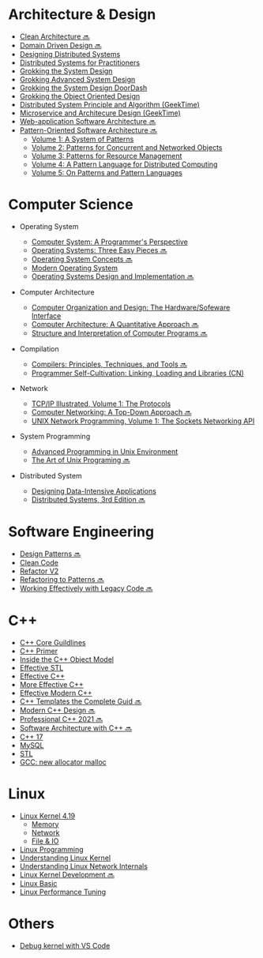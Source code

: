 # Architecture & Design
* [Clean Architecture :soon:]()
* [Domain Driven Design :soon:](./Arch/domain-driven-design.md)
* [Designing Distributed Systems](./Arch/designing-distributed-systems.md)
* [Distributed Systems for Practitioners](./Arch/distributed-systems-for-practitioners.md)
* [Grokking the System Design](./Arch/system-design.md)
* [Grokking Advanced System Design](./Arch/system-design-advanced.md)
* [Grokking the System Design DoorDash](./Arch/system-design-doordash.md)
* [Grokking the Object Oriented Design](./Arch/object-oriented-design.md)
* [Distributed System Principle and Algorithm (GeekTime)](./Arch/gt-distributed-system-principle-and-algorithm.md)
* [Microservice and Architecure Design (GeekTime)](./Arch/gt-microservice-and-architecure-design.md)
* [Web-application Software Architecture :soon:](./Arch/web-application-software-architecture.md)
* [Pattern-Oriented Software Architecture :soon:]()
    * [Volume 1: A System of Patterns]()
    * [Volume 2: Patterns for Concurrent and Networked Objects]()
    * [Volume 3: Patterns for Resource Management]()
    * [Volume 4: A Pattern Language for Distributed Computing]()
    * [Volume 5: On Patterns and Pattern Languages]()

# Computer Science

* Operating System
    * [Computer System: A Programmer's Perspective](./CS/computer-system-a-programmers-perspective.md)
    * [Operating Systems: Three Easy Pieces :soon:]()
    * [Operating System Concepts :soon:]()
    * [Modern Operating System](./CS/modern-operating-system.md)
    * [Operating Systems Design and Implementation :soon:](./CS/computer-system-design-implementation.md)

* Computer Architecture
    * [Computer Organization and Design: The Hardware/Sofeware Interface](./CS/computer-organization-and-design.md)
    * [Computer Architecture: A Quantitative Approach :soon:](./CS/computer-architecture.md)
    * [Structure and Interpretation of Computer Programs :soon:](./CS/structure-and-interpretation-of-computer-programs.md)

* Compilation
    * [Compilers: Principles, Techniques, and Tools :soon:](./CS/compilers-crinciples-techniques-and-tools.md)
    * [Programmer Self-Cultivation: Linking, Loading and Libraries (CN)](./CS/programmer-self-cultivation-link-load-library.md)

* Network
    * [TCP/IP Illustrated, Volume 1: The Protocols](./CS/tcp-ip-illustrated-volume-1.md)
    * [Computer Networking: A Top-Down Approach :soon:]()
    * [UNIX Network Programming, Volume 1: The Sockets Networking API](./Linux/unp.md)

* System Programming
    * [Advanced Programming in Unix Environment](./Linux/apue.md)
    * [The Art of Unix Programing :soon:](./Linux/the-art-of-unix-programing.md)

* Distributed System
    * [Designing Data-Intensive Applications](./Arch/designing-data-intensive-applications.md)
    * [Distributed Systems, 3rd Edition :soon:](https://www.distributed-systems.net/index.php/books/ds3/)

# Software Engineering
* [Design Patterns :soon:](./SE/design-patterns.md)
* [Clean Code](./SE/clean-code.md)
* [Refactor V2](./SE/refactoring-2.md)
* [Refactoring to Patterns :soon:](./SE/refactoring-to-patterns.md)
* [Working Effectively with Legacy Code :soon:](./SE/working-effectively-with-legacy-code.md)

# C++
* [C++ Core Guildlines](./Cpp/cpp-core-guidelines.md)
* [C++ Primer](./Cpp/cpp-primer.md)
* [Inside the C++ Object Model](./Cpp/inside-the-cpp-object-model.md)
* [Effective STL](./Cpp/effective-stl.md)
* [Effective C++](./Cpp/effective-cpp.md)
* [More Effective C++](./Cpp/more-effective-cpp.md)
* [Effective Modern C++](./Cpp/effective-modern-cpp.md)
* [C++ Templates the Complete Guid :soon:](./Cpp/cpp-templates-the-complete-guid.md)
* [Modern C++ Design :soon:](./Cpp/modern-cpp-design.md)
* [Professional C++ 2021 :soon:]()
* [Software Architecture with C++ :soon:]()
* [C++ 17](./Cpp/cpp17.md)
* [MySQL](./Cpp/mysql.txt)
* [STL](./Cpp/stl.txt)
* [GCC: new allocator malloc](https://github.com/Jemmy512/software-engineer/blob/master/OpenSource/new-allocator-malloc.md)

# Linux
* [Linux Kernel 4.19](./Linux/linux-kernel.md)
    * [Memory](./Linux/linux-kernel-mem.md)
    * [Network](./Linux/linux-kernel-net.md)
    * [File & IO](./Linux/linux-kernel-file-io.md)
* [Linux Programming](./Linux/linux-programming.md)
* [Understanding Linux Kernel](./Linux/understanding-linux-kernel.md)
* [Understanding Linux Network Internals](./Linux/understanding-linux-network-internals.md)
* [Linux Kernel Development :soon:](./linux-kernel-development.md)
* [Linux Basic](./Linux/linux-basic.md)
* [Linux Performance Tuning](./Linux/linux-performance-tuning.md)


# Others
* [Debug kernel with VS Code](./Linux/vscode-debug-kernel.md)
